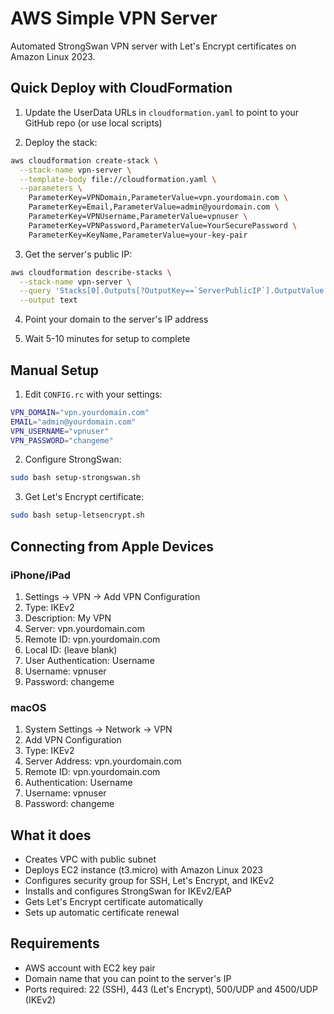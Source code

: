 # AWS Simple VPN Server

Automated StrongSwan VPN server with Let's Encrypt certificates on Amazon Linux 2023.

## Quick Deploy with CloudFormation

1. Update the UserData URLs in `cloudformation.yaml` to point to your GitHub repo (or use local scripts)

2. Deploy the stack:
```bash
aws cloudformation create-stack \
  --stack-name vpn-server \
  --template-body file://cloudformation.yaml \
  --parameters \
    ParameterKey=VPNDomain,ParameterValue=vpn.yourdomain.com \
    ParameterKey=Email,ParameterValue=admin@yourdomain.com \
    ParameterKey=VPNUsername,ParameterValue=vpnuser \
    ParameterKey=VPNPassword,ParameterValue=YourSecurePassword \
    ParameterKey=KeyName,ParameterValue=your-key-pair
```

3. Get the server's public IP:
```bash
aws cloudformation describe-stacks \
  --stack-name vpn-server \
  --query 'Stacks[0].Outputs[?OutputKey==`ServerPublicIP`].OutputValue' \
  --output text
```

4. Point your domain to the server's IP address

5. Wait 5-10 minutes for setup to complete

## Manual Setup

1. Edit `CONFIG.rc` with your settings:
```bash
VPN_DOMAIN="vpn.yourdomain.com"
EMAIL="admin@yourdomain.com"
VPN_USERNAME="vpnuser"
VPN_PASSWORD="changeme"
```

2. Configure StrongSwan:
```bash
sudo bash setup-strongswan.sh
```

3. Get Let's Encrypt certificate:
```bash
sudo bash setup-letsencrypt.sh
```

## Connecting from Apple Devices

### iPhone/iPad
1. Settings → VPN → Add VPN Configuration
2. Type: IKEv2
3. Description: My VPN
4. Server: vpn.yourdomain.com
5. Remote ID: vpn.yourdomain.com
6. Local ID: (leave blank)
7. User Authentication: Username
8. Username: vpnuser
9. Password: changeme

### macOS
1. System Settings → Network → VPN
2. Add VPN Configuration
3. Type: IKEv2
4. Server Address: vpn.yourdomain.com
5. Remote ID: vpn.yourdomain.com
6. Authentication: Username
7. Username: vpnuser
8. Password: changeme

## What it does

- Creates VPC with public subnet
- Deploys EC2 instance (t3.micro) with Amazon Linux 2023
- Configures security group for SSH, Let's Encrypt, and IKEv2
- Installs and configures StrongSwan for IKEv2/EAP
- Gets Let's Encrypt certificate automatically
- Sets up automatic certificate renewal

## Requirements

- AWS account with EC2 key pair
- Domain name that you can point to the server's IP
- Ports required: 22 (SSH), 443 (Let's Encrypt), 500/UDP and 4500/UDP (IKEv2)

